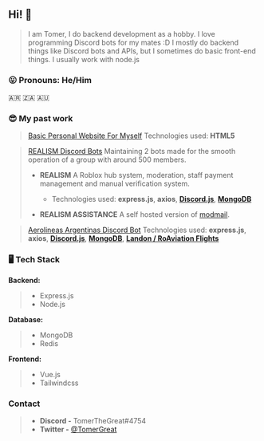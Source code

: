 ## Hi! 👋

> I am Tomer, I do backend development as a hobby. I love programming Discord bots for my mates :D
> I mostly do backend things like Discord bots and APIs, but I sometimes do basic front-end things.
> I usually work with node.js

### 😛 Pronouns: He/Him

🇦🇷 🇿🇦 🇦🇺

### 😎 My past work
> [Basic Personal Website For Myself](https://tomerthegreat.com)
> Technologies used: **HTML5**

> [REALISM Discord Bots](https://discord.gg/JPWV3kK8)
>   Maintaining 2 bots made for the smooth operation of a group with around 500 members.
>   -   **REALISM** A Roblox hub system, moderation, staff payment management and manual verification system.
>         - Technologies used: **express.js**, **axios**, [**Discord.js**](https://discord.js.org/), [**MongoDB**](https://mongodb.com)
>         
>   -   **REALISM ASSISTANCE** A self hosted version of [modmail](https://github.com/kyb3r/modmail).


> [Aerolineas Argentinas Discord Bot](https://discord.gg/vWDaE2ntbg)
> Technologies used: **express.js**, **axios**, [**Discord.js**](https://discord.js.org/), [**MongoDB**](https://mongodb.com), [**Landon / RoAviation Flights**](https://discord.gg/qcg7UYvCAT)

### 🖥️ Tech Stack

**Backend:**
>  - Express.js
>  - Node.js

**Database:**
>  - MongoDB
>  - Redis

**Frontend:**
>  - Vue.js
>  - Tailwindcss

### Contact
> - **Discord -** TomerTheGreat#4754
> - **Twitter -** [@TomerGreat](https://twitter.com/TomerGreat)
